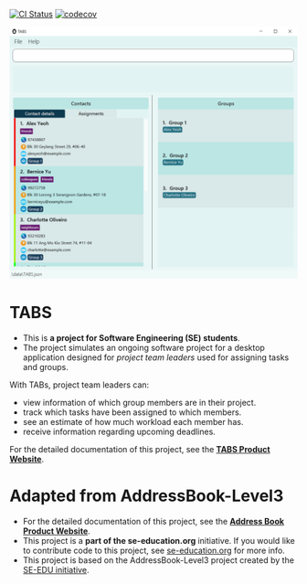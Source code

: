 [![CI Status](https://github.com/AY2223S1-CS2103T-W10-1/tp/workflows/Java%20CI/badge.svg)](https://github.com/AY2223S1-CS2103T-W10-1/tp/actions)
[![codecov](https://codecov.io/gh/AY2223S1-CS2103T-W10-1/tp/branch/master/graph/badge.svg?token=SQQ4K5J7N0)](https://codecov.io/gh/AY2223S1-CS2103T-W10-1/tp)

![Ui](docs/images/user-guide/Ui.png)

# TABS
* This is **a project for Software Engineering (SE) students**.<br>
* The project simulates an ongoing software project for a desktop application designed for *project team leaders* used for assigning tasks and groups.

With TABs, project team leaders can:
* view information of which group members are in their project.
* track which tasks have been assigned to which members.
* see an estimate of how much workload each member has.
* receive information regarding upcoming deadlines.

For the detailed documentation of this project, see the **[TABS Product Website](https://ay2223s1-cs2103t-w10-1.github.io/tp/)**.

# Adapted from AddressBook-Level3
* For the detailed documentation of this project, see the **[Address Book Product Website](https://se-education.org/addressbook-level3)**.
* This project is a **part of the se-education.org** initiative. If you would like to contribute code to this project, see [se-education.org](https://se-education.org#https://se-education.org/#contributing) for more info.
* This project is based on the AddressBook-Level3 project created by the [SE-EDU initiative](https://se-education.org).
